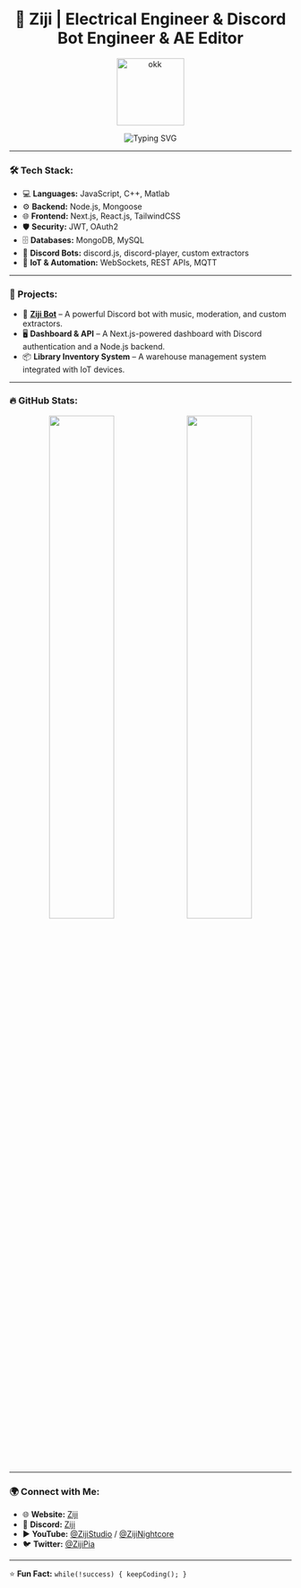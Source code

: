 <h1 align="center">🚀 Ziji | Electrical Engineer & Discord Bot Engineer & AE Editor</h1>
<div align="center">
  <img src="./Assets/blink_of_an_eye_42f4ce-ezgif.com-video-to-gif-converter.gif" alt="okk" width="120"/>
</div>
<p align="center">
  <img src="https://readme-typing-svg.demolab.com?font=Fira+Code&weight=600&pause=1000&color=03DAC6&center=true&vCenter=true&repeat=true&width=435&lines=Hello+World!;Welcome+to+my+GitHub!;Coding+the+future..." alt="Typing SVG" />
</p>

---

### 🛠 Tech Stack:
- 💻 **Languages:** JavaScript, C++, Matlab
- ⚙️ **Backend:** Node.js, Mongoose
- 🌐 **Frontend:** Next.js, React.js, TailwindCSS
- 🛡️ **Security:** JWT, OAuth2
- 🗄 **Databases:** MongoDB, MySQL
- 🎵 **Discord Bots:** discord.js, discord-player, custom extractors
- 📡 **IoT & Automation:** WebSockets, REST APIs, MQTT

---

### 🚀 Projects:
- 🎤 **[Ziji Bot](https://github.com/zijipia/Ziji-bot-discord)** – A powerful Discord bot with music, moderation, and custom extractors.
- 🖥 **Dashboard & API** – A Next.js-powered dashboard with Discord authentication and a Node.js backend.
- 📦 **Library Inventory System** – A warehouse management system integrated with IoT devices.

---

### 🔥 GitHub Stats:
<p align="center">
  <img src="https://github-readme-stats.vercel.app/api?username=zijipia&show_icons=true&theme=radical" width="48%" />
  <img src="https://github-readme-streak-stats.herokuapp.com?user=zijipia&theme=radical&hide_border=true" width="48%" />
</p>

---

### 🌍 Connect with Me:
- 🌐 **Website:** [Ziji](https://ziji.vercel.app/)
- 💬 **Discord:** [Ziji](https://discord.gg/5bG56bKk)
- ▶ **YouTube:** [@ZijiStudio](https://www.youtube.com/@ZijiStudio) / [@ZijiNightcore](https://www.youtube.com/@ZijiNightcore)
- 🐦 **Twitter:** [@ZijiPia](https://twitter.com/ZijiNightcore)

---

⭐ **Fun Fact:** `while(!success) { keepCoding(); }`  
